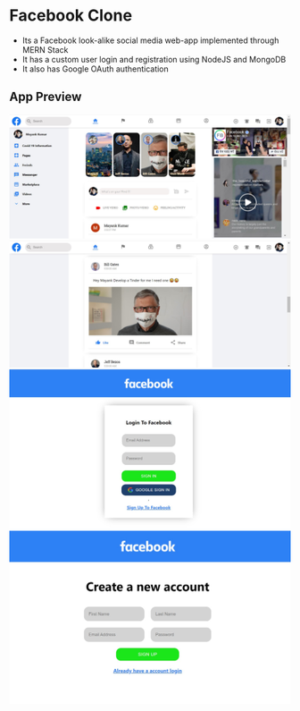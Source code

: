 # Facebook Clone

- Its a Facebook look-alike social media web-app implemented through MERN Stack
- It has a custom user login and registration using NodeJS and MongoDB
- It also has Google OAuth authentication

## App Preview

![facebook](Screenshots/Screenshot1.jpg)
![facebook](Screenshots/Screenshot2.jpg)
![facebook](Screenshots/Screenshot3.jpg)
![facebook](Screenshots/Screenshot4.jpg)
